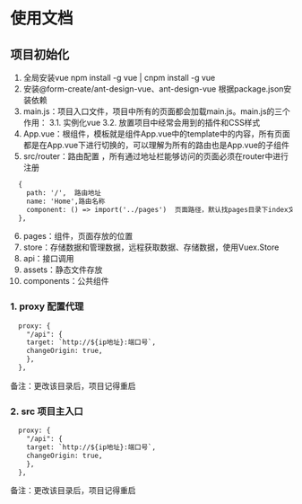 # 使用文档
## 项目初始化

1. 全局安装vue  npm install -g vue  |  cnpm install -g vue
2. 安装@form-create/ant-design-vue、ant-design-vue  根据package.json安装依赖
3. main.js：项目入口文件，项目中所有的页面都会加载main.js。main.js的三个作用：
   3.1. 实例化vue
   3.2. 放置项目中经常会用到的插件和CSS样式 
4. App.vue：根组件，模板就是组件App.vue中的template中的内容，所有页面都是在App.vue下进行切换的，可以理解为所有的路由也是App.vue的子组件 
5. src/router：路由配置 ，所有通过地址栏能够访问的页面必须在router中进行注册
```html
  {
    path: '/',  路由地址
    name: 'Home',路由名称
    component: () => import('../pages')  页面路径，默认找pages目录下index文件
  },
```
6. pages：组件，页面存放的位置
7. store：存储数据和管理数据，远程获取数据、存储数据，使用Vuex.Store
8. api：接口调用
9. assets：静态文件存放
10. components：公共组件
### 1. proxy 配置代理
```html
  proxy: {
    "/api": {
    target: `http://${ip地址}:端口号`,
    changeOrigin: true,
    },
  },
```
备注：更改该目录后，项目记得重启

### 2. src 项目主入口
```html
  proxy: {
    "/api": {
    target: `http://${ip地址}:端口号`,
    changeOrigin: true,
    },
  },
```
备注：更改该目录后，项目记得重启

